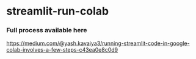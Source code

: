 # streamlit-run-colab

### Full process available here
https://medium.com/@yash.kavaiya3/running-streamlit-code-in-google-colab-involves-a-few-steps-c43ea0e8c0d9

